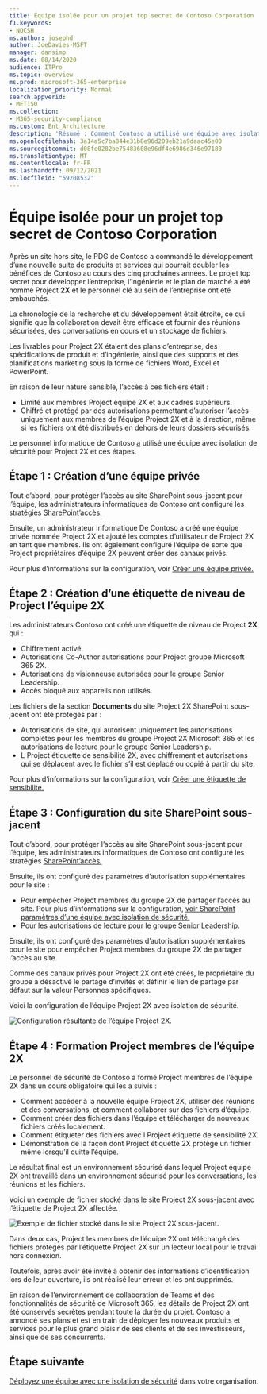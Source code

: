 ```yaml
---
title: Équipe isolée pour un projet top secret de Contoso Corporation
f1.keywords:
- NOCSH
ms.author: josephd
author: JoeDavies-MSFT
manager: dansimp
ms.date: 08/14/2020
audience: ITPro
ms.topic: overview
ms.prod: microsoft-365-enterprise
localization_priority: Normal
search.appverid:
- MET150
ms.collection:
- M365-security-compliance
ms.custom: Ent_Architecture
description: 'Résumé : Comment Contoso a utilisé une équipe avec isolation de sécurité pour un projet top secret afin de développer une nouvelle suite de produits et services.'
ms.openlocfilehash: 3a14a5c7ba844e31b8e96d209eb21a9daac45e00
ms.sourcegitcommit: d08fe0282be75483608e96df4e6986d346e97180
ms.translationtype: MT
ms.contentlocale: fr-FR
ms.lasthandoff: 09/12/2021
ms.locfileid: "59208532"
---
```

# <a name="isolated-team-for-a-top-secret-project-of-the-contoso-corporation"></a>Équipe isolée pour un projet top secret de Contoso Corporation

Après un site hors site, le PDG de Contoso a commandé le développement d’une nouvelle suite de produits et services qui pourrait doubler les bénéfices de Contoso au cours des cinq prochaines années. Le projet top secret pour développer l’entreprise, l’ingénierie et le plan de marché a été nommé Project **2X** et le personnel clé au sein de l’entreprise ont été embauchés. 

La chronologie de la recherche et du développement était étroite, ce qui signifie que la collaboration devait être efficace et fournir des réunions sécurisées, des conversations en cours et un stockage de fichiers.

Les livrables pour Project 2X étaient des plans d’entreprise, des spécifications de produit et d’ingénierie, ainsi que des supports et des planifications marketing sous la forme de fichiers Word, Excel et PowerPoint. 

En raison de leur nature sensible, l’accès à ces fichiers était :

- Limité aux membres Project équipe 2X et aux cadres supérieurs.
- Chiffré et protégé par des autorisations permettant d’autoriser l’accès uniquement aux membres de l’équipe Project 2X et à la direction, même si les fichiers ont été distribués en dehors de leurs dossiers sécurisés.

Le personnel informatique de Contoso [a](secure-teams-security-isolation.md) utilisé une équipe avec isolation de sécurité pour Project 2X et ces étapes.

## <a name="step-1-created-a-private-team"></a>Étape 1 : Création d’une équipe privée

Tout d’abord, pour protéger l’accès au site SharePoint sous-jacent pour l’équipe, les administrateurs informatiques de Contoso ont configuré les stratégies [SharePoint’accès.](../security/office-365-security/sharepoint-file-access-policies.md)

Ensuite, un administrateur informatique De Contoso a créé une équipe privée nommée Project 2X et ajouté les comptes d’utilisateur de Project 2X en tant que membres. Ils ont également configuré l’équipe de sorte que Project propriétaires d’équipe 2X peuvent créer des canaux privés.

Pour plus d’informations sur la configuration, voir [Créer une équipe privée.](secure-teams-security-isolation.md#create-a-private-team)

## <a name="step-2-created-a-sensitivity-label-for-the-project-2x-team"></a>Étape 2 : Création d’une étiquette de niveau de Project l’équipe 2X

Les administrateurs Contoso ont créé une étiquette de niveau de Project **2X** qui :

- Chiffrement activé.
- Autorisations Co-Author autorisations pour Project groupe Microsoft 365 2X.
- Autorisations de visionneuse autorisées pour le groupe Senior Leadership.
- Accès bloqué aux appareils non utilisés.

Les fichiers de la section **Documents** du site Project 2X SharePoint sous-jacent ont été protégés par :

- Autorisations de site, qui autorisent uniquement les autorisations complètes pour les membres du groupe Project 2X Microsoft 365 et les autorisations de lecture pour le groupe Senior Leadership.
- L Project étiquette de sensibilité 2X, avec chiffrement et autorisations qui se déplacent avec le fichier s’il est déplacé ou copié à partir du site.

Pour plus d’informations sur la configuration, voir [Créer une étiquette de sensibilité.](secure-teams-security-isolation.md#create-a-sensitivity-label)

## <a name="step-3-configured-the-underlying-sharepoint-site"></a>Étape 3 : Configuration du site SharePoint sous-jacent

Tout d’abord, pour protéger l’accès au site SharePoint sous-jacent pour l’équipe, les administrateurs informatiques de Contoso ont configuré les stratégies [SharePoint’accès.](../security/office-365-security/sharepoint-file-access-policies.md)

Ensuite, ils ont configuré des paramètres d’autorisation supplémentaires pour le site :

- Pour empêcher Project membres du groupe 2X de partager l’accès au site. Pour plus d’informations sur la configuration, [voir SharePoint paramètres d’une équipe avec isolation de sécurité.](secure-teams-security-isolation.md#sharepoint-settings)
- Pour les autorisations de lecture pour le groupe Senior Leadership.

Ensuite, ils ont configuré des paramètres d’autorisation supplémentaires pour le site pour empêcher Project membres du groupe 2X de partager l’accès au site. 

Comme des canaux privés pour Project 2X ont été créés, le propriétaire du  groupe a désactivé le partage d’invités et définir le lien de partage par défaut sur la valeur Personnes spécifiques.

Voici la configuration de l’équipe Project 2X avec isolation de sécurité.

![Configuration résultante de l’équipe Project 2X.](../media/contoso-team-for-top-secret-project.png)

 ## <a name="step-4-trained-project-2x-team-members"></a>Étape 4 : Formation Project membres de l’équipe 2X

Le personnel de sécurité de Contoso a formé Project membres de l’équipe 2X dans un cours obligatoire qui les a suivis :

- Comment accéder à la nouvelle équipe Project 2X, utiliser des réunions et des conversations, et comment collaborer sur des fichiers d’équipe.
- Comment créer des fichiers dans l’équipe et télécharger de nouveaux fichiers créés localement.
- Comment étiqueter des fichiers avec l Project étiquette de sensibilité 2X.
- Démonstration de la façon dont Project étiquette 2X protège un fichier même lorsqu’il quitte l’équipe.

Le résultat final est un environnement sécurisé dans lequel Project équipe 2X ont travaillé dans un environnement sécurisé pour les conversations, les réunions et les fichiers.

Voici un exemple de fichier stocké dans le site Project 2X sous-jacent avec l’étiquette de Project 2X affectée.

![Exemple de fichier stocké dans le site Project 2X sous-jacent.](../media/contoso-team-for-top-secret-project-example.png)

Dans deux cas, Project les membres de l’équipe 2X ont téléchargé des fichiers protégés par l’étiquette Project 2X sur un lecteur local pour le travail hors connexion. 

Toutefois, après avoir été invité à obtenir des informations d’identification lors de leur ouverture, ils ont réalisé leur erreur et les ont supprimés.

En raison de l’environnement de collaboration de Teams et des fonctionnalités de sécurité de Microsoft 365, les détails de Project 2X ont été conservés secrètes pendant toute la durée du projet. Contoso a annoncé ses plans et est en train de déployer les nouveaux produits et services pour le plus grand plaisir de ses clients et de ses investisseurs, ainsi que de ses concurrents.

## <a name="next-step"></a>Étape suivante

[Déployez une équipe avec une isolation de sécurité](secure-teams-security-isolation.md) dans votre organisation.

